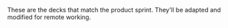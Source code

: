 These are the decks that match the product sprint. They'll be adapted and modified for remote working.
